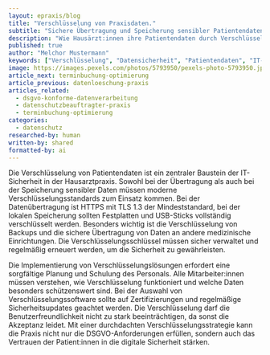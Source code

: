 ```yaml
---
layout: epraxis/blog
title: "Verschlüsselung von Praxisdaten."
subtitle: "Sichere Übertragung und Speicherung sensibler Patientendaten"
description: "Wie Hausärzt:innen ihre Patientendaten durch Verschlüsselung vor unbefugtem Zugriff schützen können."
published: true
author: "Melchor Mustermann"
keywords: ["Verschlüsselung", "Datensicherheit", "Patientendaten", "IT-Sicherheit", "Datenschutz"]
image: https://images.pexels.com/photos/5793950/pexels-photo-5793950.jpeg
article_next: terminbuchung-optimierung
article_previous: datenloeschung-praxis
articles_related:
  - dsgvo-konforme-datenverarbeitung
  - datenschutzbeauftragter-praxis
  - terminbuchung-optimierung
categories: 
  - datenschutz
researched-by: human
written-by: shared
formatted-by: ai
---
```


Die Verschlüsselung von Patientendaten ist ein zentraler Baustein der IT-Sicherheit in der Hausarztpraxis. Sowohl bei der Übertragung als auch bei der Speicherung sensibler Daten müssen moderne Verschlüsselungsstandards zum Einsatz kommen. Bei der Datenübertragung ist HTTPS mit TLS 1.3 der Mindeststandard, bei der lokalen Speicherung sollten Festplatten und USB-Sticks vollständig verschlüsselt werden. Besonders wichtig ist die Verschlüsselung von Backups und die sichere Übertragung von Daten an andere medizinische Einrichtungen. Die Verschlüsselungsschlüssel müssen sicher verwaltet und regelmäßig erneuert werden, um die Sicherheit zu gewährleisten.

Die Implementierung von Verschlüsselungslösungen erfordert eine sorgfältige Planung und Schulung des Personals. Alle Mitarbeiter:innen müssen verstehen, wie Verschlüsselung funktioniert und welche Daten besonders schützenswert sind. Bei der Auswahl von Verschlüsselungssoftware sollte auf Zertifizierungen und regelmäßige Sicherheitsupdates geachtet werden. Die Verschlüsselung darf die Benutzerfreundlichkeit nicht zu stark beeinträchtigen, da sonst die Akzeptanz leidet. Mit einer durchdachten Verschlüsselungsstrategie kann die Praxis nicht nur die DSGVO-Anforderungen erfüllen, sondern auch das Vertrauen der Patient:innen in die digitale Sicherheit stärken. 
